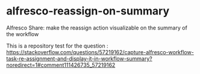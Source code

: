 # alfresco-reassign-on-summary
Alfresco Share: make the reassign action visualizable on the summary of the workflow


This is a repository test for the question : https://stackoverflow.com/questions/57219162/capture-alfresco-workflow-task-re-assignment-and-display-it-in-workflow-summary?noredirect=1#comment111426735_57219162
